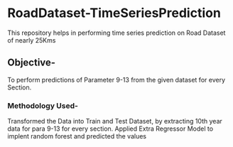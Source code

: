 # RoadDataset-TimeSeriesPrediction
This repository helps in performing time series prediction on Road Dataset of nearly 25Kms

## Objective-
To perform predictions of Parameter 9-13 from the given dataset for every Section.

### Methodology Used-
Transformed the Data into Train and Test Dataset, by extracting 10th year data for para 9-13 for every section.
Applied Extra Regressor Model to implent random forest and predicted the values
